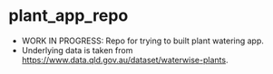 # plant_app_repo
 - WORK IN PROGRESS: Repo for trying to built plant watering app.
 - Underlying data is taken from https://www.data.qld.gov.au/dataset/waterwise-plants.
